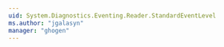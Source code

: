 ```yaml
---
uid: System.Diagnostics.Eventing.Reader.StandardEventLevel
ms.author: "jgalasyn"
manager: "ghogen"
---
```

